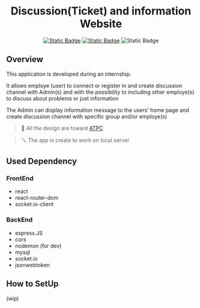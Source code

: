 <h1 align="center">
Discussion(Ticket) and information Website
</h1>

<center>


[![Static Badge](https://img.shields.io/badge/Made%20By-R%C3%A0f-blue?style=for-the-badge&labelColor=white&color=purple)](https://github.com/raphael-tlm)
[![Static Badge](https://img.shields.io/badge/Made%20For-ATPC-blue?style=for-the-badge&labelColor=black&color=lime&link=https%3A%2F%2Fatpc.ovh%2F)](https://atpc.ovh)
![Static Badge](https://img.shields.io/badge/0.7-blue?style=for-the-badge&logo=git&logoSize=auto&labelColor=white&color=white)

</center>

## Overview

This application is developed during an internship.

It allows employe (user) to connect or register in and create discussion channel with Admin(s) and with the possibility to including other employe(s) to discuss about problems or just information

The Admin can display information message to the users' home page and create discussion channel with specific group and/or employe(s)

> 📣 All the design are toward [ATPC](https://atpc.ov)

> 🪛 The app is create to work on local server

## Used Dependency 
### FrontEnd 
- react
- react-router-dom
- socket.io-client

### BackEnd 
- express.JS
- cors
- nodemon (for dev)
- mysql
- socket.io
- jsonwebtoken

## How to SetUp 
(wip)